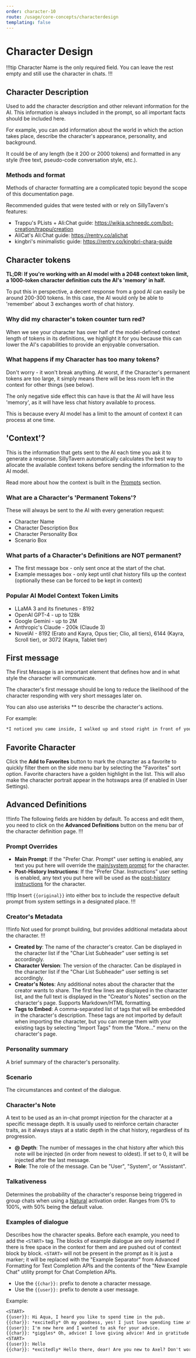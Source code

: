 ```yaml
---
order: character-10
route: /usage/core-concepts/characterdesign
templating: false
---
```


# Character Design

!!!tip
Character Name is the only required field. You can leave the rest empty and still use the character in chats.
!!!

## Character Description

Used to add the character description and other relevant information for the AI. This information is always included in the prompt, so all important facts should be included here.

For example, you can add information about the world in which the action takes place, describe the character's appearance, personality, and background.

It could be of any length (be it 200 or 2000 tokens) and formatted in any style (free text, pseudo-code conversation style, etc.).

### Methods and format

Methods of character formatting are a complicated topic beyond the scope of this documentation page.

Recommended guides that were tested with or rely on SillyTavern's features:

* Trappu's PLists + Ali:Chat guide: <https://wikia.schneedc.com/bot-creation/trappu/creation>
* AliCat's Ali:Chat guide: <https://rentry.co/alichat>
* kingbri's minimalistic guide: <https://rentry.co/kingbri-chara-guide>

## Character tokens

**TL;DR: If you're working with an AI model with a 2048 context token limit, a 1000-token character definition cuts the AI's 'memory' in half.**

To put this in perspective, a decent response from a good AI can easily be around 200-300 tokens. In this case, the AI would only be able to 'remember' about 3 exchanges worth of chat history.

### Why did my character's token counter turn red?

When we see your character has over half of the model-defined context length of tokens in its definitions, we highlight it for you because this can lower the AI's capabilities to provide an enjoyable conversation.

### What happens if my Character has too many tokens?

Don't worry - it won't break anything. At worst, if the Character's permanent tokens are too large, it simply means there will be less room left in the context for other things (see below).

The only negative side effect this can have is that the AI will have less 'memory', as it will have less chat history available to process.

This is because every AI model has a limit to the amount of context it can process at one time.

## 'Context'?

This is the information that gets sent to the AI each time you ask it to generate a response. SillyTavern automatically calculates the best way to allocate the available context tokens before sending the information to the AI model.

Read more about how the context is built in the [Prompts](/Usage/Prompts/prompts.md) section.

### What are a Character's 'Permanent Tokens'?

These will always be sent to the AI with every generation request:

* Character Name
* Character Description Box
* Character Personality Box
* Scenario Box

### What parts of a Character's Definitions are NOT permanent?

* The first message box - only sent once at the start of the chat.
* Example messages box - only kept until chat history fills up the context (optionally these can be forced to be kept in context)

### Popular AI Model Context Token Limits

* LLaMA 3 and its finetunes - 8192
* OpenAI GPT-4 - up to 128k
* Google Gemini - up to 2M
* Anthropic's Claude - 200k (Claude 3)
* NovelAI - 8192 (Erato and Kayra, Opus tier; Clio, all tiers), 6144 (Kayra, Scroll tier), or 3072 (Kayra, Tablet tier)

## First message

The First Message is an important element that defines how and in what style the character will communicate.

The character's first message should be long to reduce the likelihood of the character responding with very short messages later on.

You can also use asterisks ** to describe the character's actions.

For example:

```txt
*I noticed you came inside, I walked up and stood right in front of you* Welcome. I'm glad to see you here. *I said with a toothy smug sunny smile looking you straight in the eye* What brings you...
```

## Favorite Character

Click the **<i class="fa-solid fa-star"></i> Add to Favorites** button to mark the character as a favorite to quickly filter them on the side menu bar by selecting the "Favorites" sort option. Favorite characters have a golden highlight in the list. This will also make the character portrait appear in the hotswaps area (if enabled in User Settings).

## Advanced Definitions

!!!info
The following fields are hidden by default. To access and edit them, you need to click on the **<i class="fa-solid fa-book"></i> Advanced Definitions** button on the menu bar of the character definition page.
!!!

### Prompt Overrides

* **Main Prompt**: If the "Prefer Char. Prompt" user setting is enabled, any text you put here will override the [main/system prompt](/Usage/Prompts/prompts.md#main-prompt-system-prompt) for the character.
* **Post-History Instructions**: If the "Prefer Char. Instructions" user setting is enabled, any text you put here will be used as the [post-history instructions](/Usage/Prompts/prompts.md#post-history-instructions) for the character.

!!!tip
Insert `{{original}}` into either box to include the respective default prompt from system settings in a designated place.
!!!

### Creator's Metadata

!!!info
Not used for prompt building, but provides additional metadata about the character.
!!!

* **Created by**: The name of the character's creator. Can be displayed in the character list if the "Char List Subheader" user setting is set accordingly.
* **Character Version**: The version of the character. Can be displayed in the character list if the "Char List Subheader" user setting is set accordingly.
* **Creator's Notes**: Any additional notes about the character that the creator wants to share. The first few lines are displayed in the character list, and the full text is displayed in the "Creator's Notes" section on the character's page. Supports Markdown/HTML formatting.
* **Tags to Embed**: A comma-separated list of tags that will be embedded in the character's description. These tags are not imported by default when importing the character, but you can merge them with your existing tags by selecting "Import Tags" from the "More..." menu on the character's page.

### Personality summary

A brief summary of the character's personality.

### Scenario

The circumstances and context of the dialogue.

### Character's Note

A text to be used as an in-chat prompt injection for the character at a specific message depth. It is usually used to reinforce certain character traits, as it always stays at a static depth in the chat history, regardless of its progression.

* **@ Depth**: The number of messages in the chat history after which this note will be injected (in order from newest to oldest). If set to 0, it will be injected after the last message.
* **Role**: The role of the message. Can be "User", "System", or "Assistant".

### Talkativeness

Determines the probability of the character's response being triggered in group chats when using a [Natural](/Usage/Characters/groupchats.md#natural-order) activation order. Ranges from 0% to 100%, with 50% being the default value.

### Examples of dialogue

Describes how the character speaks. Before each example, you need to add the `<START>` tag. The blocks of example dialogue are only inserted if there is free space in the context for them and are pushed out of context block by block. `<START>` will not be present in the prompt as it is just a marker; it will be replaced with the "Example Separator" from Advanced Formatting for Text Completion APIs and the contents of the "New Example Chat" utility prompt for Chat Completion APIs.

* Use the `{{char}}:` prefix to denote a character message.
* Use the `{{user}}:` prefix to denote a user message.

Example:

```txt
<START>
{{user}}: Hi Aqua, I heard you like to spend time in the pub.
{{char}}: *excitedly* Oh my goodness, yes! I just love spending time at the pub! It's so much fun to talk to all the adventurers and hear about their exciting adventures! And you are?
{{user}}: I'm new here and I wanted to ask for your advice.
{{char}}: *giggles* Oh, advice! I love giving advice! And in gratitude for that, treat me to a drink! *gives signals to the bartender*
<START>
{{user}}: Hello
{{char}}: *excitedly* Hello there, dear! Are you new to Axel? Don't worry, I, Aqua the goddess of water, am here to help you! Do you need any assistance? And may I say, I look simply radiant today! *strikes a pose and looks at you with puppy eyes*
```
